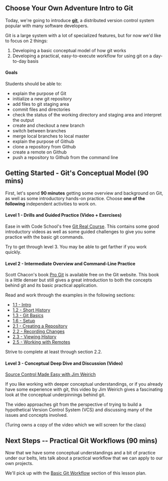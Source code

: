 ## Choose Your Own Adventure Intro to Git

Today, we're going to introduce **[git](https://git-scm.com/)**, a distributed
version control system popular with many software developers.

Git is a large system with a lot of specialized features,
but for now we'd like to focus on 2 things:

1. Developing a basic conceptual model of how git works
2. Developing a practical, easy-to-execute workflow for using
git on a day-to-day basis

#### Goals

Students should be able to:

* explain the purpose of Git
* initialize a new git repository
* add files to git staging area
* commit files and directories
* check the status of the working directory and staging area and interpret the output
* create and checkout a new branch
* switch between branches
* merge local branches to local master
* explain the purpose of Github
* clone a repository from Github
* create a remote on Github
* push a repository to Github from the command line

## Getting Started - Git's Conceptual Model (90 mins)

First, let's spend **90 minutes** getting some overview and background
on Git, as well as some introductory hands-on practice.
Choose **one of the following** independent activities to work on.

#### Level 1 - Drills and Guided Practice (Video + Exercises)

Ease in with Code School's free [Git Real Course](https://www.codeschool.com/courses/git-real).
This contains some good introductory videos as well as some guided
challenges to give you some practice with the basic git commands.

Try to get through level 3. You may be able to get farther if you
work quickly.

#### Level 2 - Intermediate Overview and Command-Line Practice

Scott Chacon's book [Pro Git](https://git-scm.com/book/en/v2) is available
free on the Git website. This book is a little denser but still gives
a great introduction to both the concepts behind git and its basic practical
application.

Read and work through the examples in the following sections:

* [1.1 - Intro](https://git-scm.com/book/en/v2/Getting-Started-About-Version-Control)
* [1.2 - Short History](https://git-scm.com/book/en/v2/Getting-Started-A-Short-History-of-Git)
* [1.3 - Git Basics](https://git-scm.com/book/en/v2/Getting-Started-Git-Basics)
* [1.6 - Setup](https://git-scm.com/book/en/v2/Getting-Started-First-Time-Git-Setup)
* [2.1 - Creating a Repository](https://git-scm.com/book/en/v2/Git-Basics-Getting-a-Git-Repository)
* [2.2 - Recording Changes](https://git-scm.com/book/en/v2/Git-Basics-Recording-Changes-to-the-Repository)
* [2.3 - Viewing History](https://git-scm.com/book/en/v2/Git-Basics-Viewing-the-Commit-History)
* [2.5 - Working with Remotes](https://git-scm.com/book/en/v2/Git-Basics-Working-with-Remotes)

Strive to complete at least through section 2.2.

#### Level 3 - Conceptual Deep Dive and Discussion (Video)

[Source Control Made Easy with Jim Weirich](https://pragprog.com/screencast/v-jwsceasy/source-control-made-easy)

If you like working with deeper conceptual understandings, or if you already have
some experience with git, this video by Jim Weirich gives a fascinating look
at the conceptual underpinnings behind git.

The video approaches git from the perspective of trying to build a hypothetical
Version Control System (VCS) and discussing many of the issues and concepts involved.

(Turing owns a copy of the video which we will screen for the class)

## Next Steps -- Practical Git Workflows (90 mins)

Now that we have some conceptual understandings and a bit of practice under our
belts, lets talk about a practical workflow that we can apply to our own projects.

We'll pick up with the [Basic Git Workflow](https://github.com/turingschool/lesson_plans/blob/master/ruby_01-object_oriented_programming_with_ruby/intro_to_git.markdown#a-basic-git-workflow)
section of this lesson plan.
